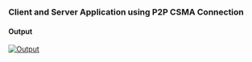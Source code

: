 ### Client and Server Application using P2P CSMA Connection

#### Output
<!-- <figure class="video_container">
<video controls="true" allowfullscreen="true">
    <source src="output.mp4" type="video/mp4">
</video>
</figure> -->
[![Output]()](output.mp4)